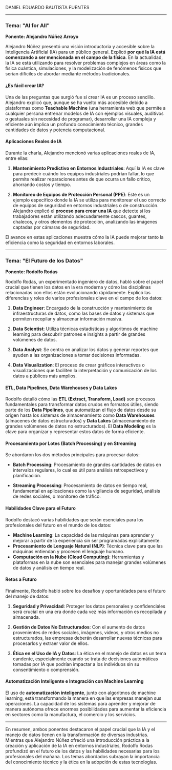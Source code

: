 
DANIEL EDUARDO BAUTISTA FUENTES

---

### **Tema: "AI for All"**
**Ponente: Alejandro Núñez Arroyo**

Alejandro Núñez presentó una visión introductoria y accesible sobre la Inteligencia Artificial (IA) para un público general. Explicó **por qué la IA está comenzando a ser mencionada en el campo de la física**. En la actualidad, la IA se está utilizando para resolver problemas complejos en áreas como la física cuántica, simulaciones, y la modelización de fenómenos físicos que serían difíciles de abordar mediante métodos tradicionales.

#### **¿Es fácil crear IA?**
Una de las preguntas que surgió fue si crear IA es un proceso sencillo. Alejandro explicó que, aunque se ha vuelto más accesible debido a plataformas como **Teachable Machine** (una herramienta web que permite a cualquier persona entrenar modelos de IA con ejemplos visuales, auditivos o gestuales sin necesidad de programar), desarrollar una IA compleja y eficiente aún implica un profundo conocimiento técnico, grandes cantidades de datos y potencia computacional.

#### **Aplicaciones Reales de IA**
Durante la charla, Alejandro mencionó varias aplicaciones reales de IA, entre ellas:

1. **Mantenimiento Predictivo en Entornos Industriales**: Aquí la IA es clave para predecir cuándo los equipos industriales podrían fallar, lo que permite realizar reparaciones antes de que ocurra un fallo crítico, ahorrando costos y tiempo.

2. **Monitoreo de Equipos de Protección Personal (PPE)**: Este es un ejemplo específico donde la IA se utiliza para monitorear el uso correcto de equipos de seguridad en entornos industriales o de construcción. Alejandro explicó el **proceso para crear una IA** que detecte si los trabajadores están utilizando adecuadamente cascos, guantes, chalecos, y otros elementos de protección, analizando las imágenes captadas por cámaras de seguridad.

El avance en estas aplicaciones muestra cómo la IA puede mejorar tanto la eficiencia como la seguridad en entornos laborales.

---

### **Tema: "El Futuro de los Datos"**
**Ponente: Rodolfo Rodas**

Rodolfo Rodas, un experimentado ingeniero de datos, habló sobre el papel crucial que tienen los datos en la era moderna y cómo las disciplinas relacionadas con ellos están evolucionando rápidamente. Explicó las diferencias y roles de varios profesionales clave en el campo de los datos:

1. **Data Engineer**: Encargado de la construcción y mantenimiento de infraestructuras de datos, como las bases de datos y sistemas que permiten recopilar y almacenar información masiva.
  
2. **Data Scientist**: Utiliza técnicas estadísticas y algoritmos de machine learning para descubrir patrones e insights a partir de grandes volúmenes de datos.

3. **Data Analyst**: Se centra en analizar los datos y generar reportes que ayuden a las organizaciones a tomar decisiones informadas.

4. **Data Visualization**: El proceso de crear gráficos interactivos o visualizaciones que faciliten la interpretación y comunicación de los datos a públicos más amplios.

#### **ETL, Data Pipelines, Data Warehouses y Data Lakes**
Rodolfo detalló cómo las **ETL (Extract, Transform, Load)** son procesos fundamentales para transformar datos crudos en formatos útiles, siendo parte de los **Data Pipelines**, que automatizan el flujo de datos desde su origen hasta los sistemas de almacenamiento como **Data Warehouses** (almacenes de datos estructurados) y **Data Lakes** (almacenamiento de grandes volúmenes de datos no estructurados). El **Data Modeling** es la clave para organizar y representar estos datos de forma eficiente.

#### **Procesamiento por Lotes (Batch Processing) y en Streaming**
Se abordaron los dos métodos principales para procesar datos:

- **Batch Processing**: Procesamiento de grandes cantidades de datos en intervalos regulares, lo cual es útil para análisis retrospectivos y planificación.

- **Streaming Processing**: Procesamiento de datos en tiempo real, fundamental en aplicaciones como la vigilancia de seguridad, análisis de redes sociales, o monitoreo de tráfico.

#### **Habilidades Clave para el Futuro**
Rodolfo destacó varias habilidades que serán esenciales para los profesionales del futuro en el mundo de los datos:

- **Machine Learning**: La capacidad de las máquinas para aprender y mejorar a partir de la experiencia sin ser programadas explícitamente.
- **Procesamiento de Lenguaje Natural (NLP)**: Técnica clave para que las máquinas entiendan y procesen el lenguaje humano.
- **Computación en la Nube (Cloud Computing)**: Herramientas y plataformas en la nube son esenciales para manejar grandes volúmenes de datos y análisis en tiempo real.

#### **Retos a Futuro**
Finalmente, Rodolfo habló sobre los desafíos y oportunidades para el futuro del manejo de datos:

1. **Seguridad y Privacidad**: Proteger los datos personales y confidenciales será crucial en una era donde cada vez más información es recopilada y almacenada.

2. **Gestión de Datos No Estructurados**: Con el aumento de datos provenientes de redes sociales, imágenes, videos, y otros medios no estructurados, las empresas deberán desarrollar nuevas técnicas para procesarlos y extraer valor de ellos.

3. **Ética en el Uso de IA y Datos**: La ética en el manejo de datos es un tema candente, especialmente cuando se trata de decisiones automáticas tomadas por IA que podrían impactar a los individuos sin su consentimiento o comprensión.

#### **Automatización Inteligente e Integración con Machine Learning**
El uso de **automatización inteligente**, junto con algoritmos de machine learning, está transformando la manera en que las empresas manejan sus operaciones. La capacidad de los sistemas para aprender y mejorar de manera autónoma ofrece enormes posibilidades para aumentar la eficiencia en sectores como la manufactura, el comercio y los servicios.

---

En resumen, ambos ponentes destacaron el papel crucial que la IA y el manejo de datos tienen en la transformación de diversas industrias. Mientras que Alejandro Núñez ofreció una introducción práctica a la creación y aplicación de la IA en entornos industriales, Rodolfo Rodas profundizó en el futuro de los datos y las habilidades necesarias para los profesionales del mañana. Los temas abordados subrayan la importancia del conocimiento técnico y la ética en la adopción de estas tecnologías.